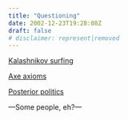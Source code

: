```yaml
---
title: "Questioning"
date: 2002-12-23T19:28:08Z
draft: false
# disclaimer: represent|removed
---
```

[Kalashnikov surfing](https://web.archive.org/web/20030216210837/http://www.newscientist.com/lastword/article.jsp?id=lw766)  

[Axe axioms](https://web.archive.org/web/20030216210837/http://www.newscientist.com/lastword/article.jsp?id=lw100)  

[Posterior politics](https://web.archive.org/web/20030216210837/http://www.newscientist.com/lastword/article.jsp?id=lw838)  

—Some people, eh?—
